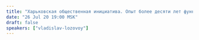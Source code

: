 ```yaml
---
title: "Харьковская общественная инициатива. Опыт более десяти лет функционирования (ч.1)"
date: "26 Jul 20 19:00 MSK"
draft: false
speakers: ["vladislav-lozovoy"]
---
```

